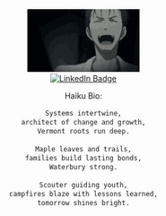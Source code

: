 <div id="header" align="center">
  <img src="/steinsgate-steins.gif" width="200"/>
    <div id="badges">
    <a href="https://www.linkedin.com/in/troy-i-mullins/">
      <img src="https://img.shields.io/badge/LinkedIn-blue?style=for-the-badge&logo=linkedin&logoColor=white" alt="LinkedIn Badge"/>
    </a>
    <p>
    Haiku Bio:

    Systems intertwine,
    architect of change and growth,
    Vermont roots run deep.

    Maple leaves and trails,
    families build lasting bonds,
    Waterbury strong.

    Scouter guiding youth,
    campfires blaze with lessons learned,
    tomorrow shines bright.
</div>
